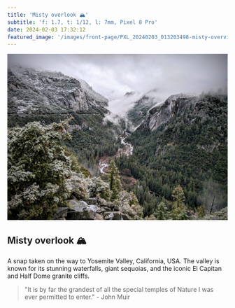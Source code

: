 ```yaml
---
title: 'Misty overlook 🏔️'
subtitle: 'f: 1.7, t: 1/12, l: 7mm, Pixel 8 Pro'
date: 2024-02-03 17:32:12
featured_image: '/images/front-page/PXL_20240203_013203498-misty-overview-1600x1200.jpg'
---
```



![](/images/front-page/PXL_20240203_013203498-misty-overview.jpg)

## Misty overlook 🏔️
A snap taken on the way to Yosemite Valley, California, USA. The valley is known for its stunning waterfalls, giant sequoias, and the iconic El Capitan and Half Dome granite cliffs.

> "It is by far the grandest of all the special temples of Nature I was ever permitted to enter." - John Muir